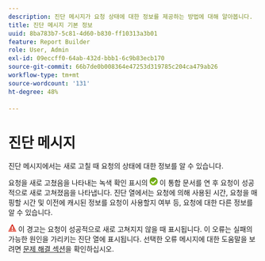 ```yaml
---
description: 진단 메시지가 요청 상태에 대한 정보를 제공하는 방법에 대해 알아봅니다.
title: 진단 메시지 기본 정보
uuid: 8ba783b7-5c81-4d60-b830-ff10313a3b01
feature: Report Builder
role: User, Admin
exl-id: 09eccff0-64ab-432d-bbb1-6c9b83ecb170
source-git-commit: 66b7de0b008364e47253d319785c204ca479ab26
workflow-type: tm+mt
source-wordcount: '131'
ht-degree: 48%

---
```


# 진단 메시지

진단 메시지에서는 새로 고칠 때 요청의 상태에 대한 정보를 알 수 있습니다.

요청을 새로 고쳤음을 나타내는 녹색 확인 표시의 ![아이콘입니다.](assets/icon_notice_success.gif) 이 통합 문서를 연 후 요청이 성공적으로 새로 고쳐졌음을 나타냅니다. 진단 열에서는 요청에 의해 사용된 시간, 요청을 매핑할 시간 및 이전에 캐시된 정보를 요청이 사용할지 여부 등, 요청에 대한 다른 정보를 알 수 있습니다.

![요청을 새로 고치지 못했음을 나타내는 느낌표가 있는 빨간색 삼각형의 아이콘.](assets/icon_notice_warn.gif) 이 경고는 요청이 성공적으로 새로 고쳐지지 않을 때 표시됩니다. 이 오류는 실패의 가능한 원인을 가리키는 진단 열에 표시됩니다. 선택한 오류 메시지에 대한 도움말을 보려면 [문제 해결 섹션](/help/analyze/report-builder/troubleshoot.md)을 확인하십시오.
